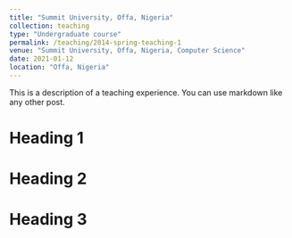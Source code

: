 ```yaml
---
title: "Summit University, Offa, Nigeria"
collection: teaching
type: "Undergraduate course"
permalink: /teaching/2014-spring-teaching-1
venue: "Summit University, Offa, Nigeria, Computer Science"
date: 2021-01-12
location: "Offa, Nigeria"
---
```


This is a description of a teaching experience. You can use markdown like any other post.

Heading 1
======

Heading 2
======

Heading 3
======
